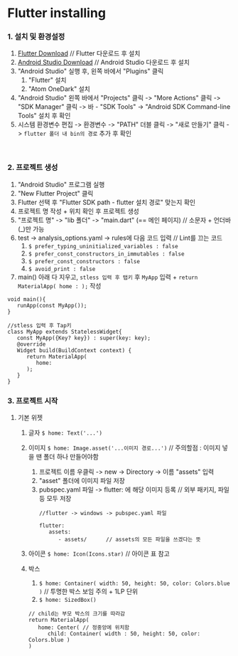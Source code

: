 # Flutter installing

### 1. 설치 및 환경설정
1. [Flutter Download](https://docs.flutter.dev/get-started/install) // Flutter 다운로드 후 설치
2. [Android Studio Download](https://developer.android.com/studio) // Android Studio 다운로드 후 설치
3. "Android Studio" 실행 후, 왼쪽 바에서 "Plugins" 클릭
   1) "Flutter" 설치
   2) "Atom OneDark" 설치
4. "Android Studio" 왼쪽 바에서 "Projects" 클릭 -> "More Actions" 클릭 -> "SDK Manager" 클릭 -> 바 - "SDK Tools" -> "Android  SDK Command-line Tools" 설치 후 확인
5. 시스템 환경변수 편집 -> 환경변수 -> "PATH" 더블 클릭 -> "새로 만들기" 클릭 -> `flutter 폴더 내 bin의 경로` 추가 후 확인
       
<br>

### 2. 프로젝트 생성
1. "Android Studio" 프로그램 실행
2. "New Flutter Project" 클릭
3. Flutter 선택 후 "Flutter SDK path - flutter 설치 경로" 맞는지 확인
4. 프로젝트 명 작성 + 위치 확인 후 프로젝트 생성
5. "프로젝트 명" -> "lib 폴더" -> "main.dart" (== 메인 페이지) // 소문자 + 언더바(_)만 가능
6. test -> analysis_options.yaml -> rules에 다음 코드 입력 // Lint를 끄는 코드
   1) `$ prefer_typing_uninitialized_variables : false`
   2) `$ prefer_const_constructors_in_immutables : false`
   3) `$ prefer_const_constructors : false`
   4) `$ avoid_print : false`
7. main() 아래 다 지우고, `stless 입력 후 탭키` 후 `MyApp` 입력 + `return MaterialApp( home : );` 작성


```
void main(){
   runApp(const MyApp());
}

//stless 입력 후 Tap키
class MyApp extends StatelessWidget{
   const MyApp({Key? key}) : super(key: key);
   @override
   Widget build(BuildContext context) {
      return MaterialApp(
         home:
      );
   }
}
```

### 3. 프로젝트 시작
1. 기본 위젯
   1) 글자
      `$ home: Text('...')`
   2) 이미지
      `$ home: Image.asset('...이미지 경로...')` // 주의할점 : 이미지 넣을 땐 폴더 하나 만들어야함
      1) 프로젝트 이름 우클릭 -> new -> Directory -> 이름 "assets" 입력
      2) "asset" 폴더에 이미지 파일 저장
      3) pubspec.yaml 파일 -> flutter: 에 해당 이미지 등록 // 외부 패키지, 파일 등 모두 저장
         ```
         //flutter -> windows -> pubspec.yaml 파일
         
         flutter:
            assets:
               - assets/      // assets의 모든 파일을 쓰겠다는 뜻
         ```

   4) 아이콘
      `$ home: Icon(Icons.star)` // 아이콘 표 참고
   6) 박스
      1) `$ home: Container( width: 50, height: 50, color: Colors.blue )` // 투명한 박스 보임 주의 + 1LP 단위
      2) `$ home: SizedBox()`
      ```
      // child는 부모 박스의 크기를 따라감
      return MaterialApp(
         home: Center( // 정중앙에 위치함
            child: Container( width : 50, height: 50, color: Colors.blue )
      )
      ```

<br>
